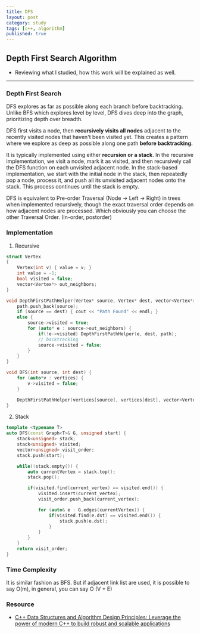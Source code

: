 ```yaml
---
title: DFS
layout: post
category: study
tags: [c++, algorithm]
published: true
---
```


## Depth First Search Algorithm

* Reviewing what I studied, how this work will be explained as well. 
---

### Depth First Search

DFS explores as far as possible along each branch before backtracking. Unlike BFS which explores level by level, DFS dives deep into the graph, prioritizing depth over breadth.

DFS first visits a node, then **recursively visits all nodes** adjacent to the recently visited nodes that haven't been visited yet. This creates a pattern where we explore as deep as possible along one path **before backtracking.**

It is typically implemented using either **recursion or a stack**. In the recursive implementation, we visit a node, mark it as visited, and then recursively call the DFS function on each unvisited adjacent node. In the stack-based implementation, we start with the initial node in the stack, then repeatedly pop a node, process it, and push all its unvisited adjacent nodes onto the stack. This process continues until the stack is empty.

DFS is equivalent to Pre-order Traversal (Node -> Left -> Right) in trees when implemented recursively, though the exact traversal order depends on how adjacent nodes are processed. Which obviously you can choose the other Traversal Order. (In-order, postorder)

### Implementation
1. Recursive

```c++
struct Vertex
{
    Vertex(int v) { value = v; }
    int value = -1;
    bool visited = false;
    vector<Vertex*> out_neighbors;
}

void DepthFirstPathHelper(Vertex* source, Vertex* dest, vector<Vertex*> path) {
    path.push_back(source);
    if (source == dest) { cout << "Path Found" << endl; }
    else {
        source->visited = true;
        for (auto* e : source->out_neighbors) {
            if(!e->visited) DepthFirstPathHelper(e, dest, path);
            // backtracking
            source->visited = false;
        }
    }
}

void DFS(int source, int dest) {
    for (auto*v : vertices) {
        v->visited = false;
    }

    DepthFirstPathHelper(vertices[source], vertices[dest], vector<Vertex*>())
}

```

2. Stack

```c++
template <typename T>
auto DFS(const Graph<T>& G, unsigned start) {
    stack<unsigned> stack;
    stack<unsigned> visited;
    vector<unsigned> visit_order;
    stack.push(start);

    while(!stack.empty()) {
        auto currentVertex = stack.top();
        stack.pop();

        if(visited.find(current_vertex) == visited.end()) {
            visited.insert(current_vertex);
            visit_order.push_back(current_vertex);

            for (auto& e : G.edges(currentVertex)) {
                if(visited.find(e.dst) == visited.end()) {
                    stack.push(e.dst);
                }
            }
        }
    }
    return visit_order;
}
```

### Time Complexity 
It is similar fashion as BFS. But if adjacent link list are used, it is possible to say O(m), in general, you can say O (V + E)

### Resource
* [C++ Data Structures and Algorithm Design Principles: Leverage the power of modern C++ to build robust and scalable applications](https://www.amazon.com/Data-Structures-Algorithm-Design-Principles-ebook/dp/B07SYJSGVD?ref_=ast_author_mpb)